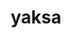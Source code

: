---
title: "yaksa"
layout: cache
categories: [package, develop-2024-06-02]
meta: {"versions": ["0.3"], "compilers": ["gcc@=11.4.0", "gcc@=12.3.0", "gcc@=7.3.1", "gcc@=7.5.0", "gcc@=9.4.0", "oneapi@=2024.0.0"], "oss": ["amzn2", "ubuntu18.04", "ubuntu20.04", "ubuntu22.04"], "platforms": ["linux"], "targets": ["aarch64", "neoverse_n1", "neoverse_v1", "neoverse_v2", "ppc64le", "x86_64_v3"], "stacks": ["aws-isc", "aws-isc-aarch64", "aws-pcluster-neoverse_v1", "build_systems", "e4s", "e4s-neoverse-v2", "e4s-neoverse_v1", "e4s-oneapi", "e4s-power", "e4s-rocm-external", "root", "tutorial"], "num_specs": 19, "num_specs_by_stack": {"aws-isc-aarch64": 2, "root": 19, "aws-pcluster-neoverse_v1": 2, "aws-isc": 1, "build_systems": 1, "e4s-power": 2, "e4s-neoverse_v1": 2, "e4s-neoverse-v2": 2, "e4s": 3, "e4s-rocm-external": 1, "tutorial": 2, "e4s-oneapi": 2}}
spec_details: [{"hash": "kcjuhlilov3u4rqkxl2cz67m2n5lex7p", "compiler": "gcc@=7.3.1", "versions": ["0.3"], "os": "amzn2", "platform": "linux", "target": "aarch64", "variants": ["build_system=autotools", "~cuda", "~rocm"], "stacks": ["aws-isc-aarch64", "root"], "size": "-", "tarball": "https://binaries.spack.io/develop-2024-06-02/build_cache/linux-amzn2-aarch64/gcc-7.3.1/yaksa-0.3/linux-amzn2-aarch64-gcc-7.3.1-yaksa-0.3-kcjuhlilov3u4rqkxl2cz67m2n5lex7p.spack"}, {"hash": "mm63uv5m4md77nhr7hmy5vzrbk46duqt", "compiler": "gcc@=12.3.0", "versions": ["0.3"], "os": "amzn2", "platform": "linux", "target": "neoverse_n1", "variants": ["build_system=autotools", "~cuda", "~rocm"], "stacks": ["aws-pcluster-neoverse_v1", "root"], "size": "-", "tarball": "https://binaries.spack.io/develop-2024-06-02/build_cache/linux-amzn2-neoverse_n1/gcc-12.3.0/yaksa-0.3/linux-amzn2-neoverse_n1-gcc-12.3.0-yaksa-0.3-mm63uv5m4md77nhr7hmy5vzrbk46duqt.spack"}, {"hash": "roh7jwlhc3ngs7h7ajezz4gx3ouubkex", "compiler": "gcc@=7.3.1", "versions": ["0.3"], "os": "amzn2", "platform": "linux", "target": "neoverse_n1", "variants": ["build_system=autotools", "~cuda", "~rocm"], "stacks": ["aws-isc-aarch64", "root"], "size": "-", "tarball": "https://binaries.spack.io/develop-2024-06-02/build_cache/linux-amzn2-neoverse_n1/gcc-7.3.1/yaksa-0.3/linux-amzn2-neoverse_n1-gcc-7.3.1-yaksa-0.3-roh7jwlhc3ngs7h7ajezz4gx3ouubkex.spack"}, {"hash": "6tbkb4jryiqzvnmiax22vr4xda4owrze", "compiler": "gcc@=12.3.0", "versions": ["0.3"], "os": "amzn2", "platform": "linux", "target": "neoverse_v1", "variants": ["build_system=autotools", "~cuda", "~rocm"], "stacks": ["aws-pcluster-neoverse_v1", "root"], "size": "-", "tarball": "https://binaries.spack.io/develop-2024-06-02/build_cache/linux-amzn2-neoverse_v1/gcc-12.3.0/yaksa-0.3/linux-amzn2-neoverse_v1-gcc-12.3.0-yaksa-0.3-6tbkb4jryiqzvnmiax22vr4xda4owrze.spack"}, {"hash": "egc4dtk3vnjx2wpclng2w75qfqc44f65", "compiler": "gcc@=7.3.1", "versions": ["0.3"], "os": "amzn2", "platform": "linux", "target": "x86_64_v3", "variants": ["build_system=autotools", "~cuda", "~rocm"], "stacks": ["aws-isc", "root"], "size": "-", "tarball": "https://binaries.spack.io/develop-2024-06-02/build_cache/linux-amzn2-x86_64_v3/gcc-7.3.1/yaksa-0.3/linux-amzn2-x86_64_v3-gcc-7.3.1-yaksa-0.3-egc4dtk3vnjx2wpclng2w75qfqc44f65.spack"}, {"hash": "q452ztdlej3o6inzqwdbr544acyk2o43", "compiler": "gcc@=7.5.0", "versions": ["0.3"], "os": "ubuntu18.04", "platform": "linux", "target": "x86_64_v3", "variants": ["build_system=autotools", "~cuda", "~rocm"], "stacks": ["build_systems", "root"], "size": "-", "tarball": "https://binaries.spack.io/develop-2024-06-02/build_cache/linux-ubuntu18.04-x86_64_v3/gcc-7.5.0/yaksa-0.3/linux-ubuntu18.04-x86_64_v3-gcc-7.5.0-yaksa-0.3-q452ztdlej3o6inzqwdbr544acyk2o43.spack"}, {"hash": "4slwfwu4oiyp4neiy4s3eimrit7qod2p", "compiler": "gcc@=9.4.0", "versions": ["0.3"], "os": "ubuntu20.04", "platform": "linux", "target": "ppc64le", "variants": ["build_system=autotools", "~cuda", "~rocm"], "stacks": ["e4s-power", "root"], "size": "-", "tarball": "https://binaries.spack.io/develop-2024-06-02/build_cache/linux-ubuntu20.04-ppc64le/gcc-9.4.0/yaksa-0.3/linux-ubuntu20.04-ppc64le-gcc-9.4.0-yaksa-0.3-4slwfwu4oiyp4neiy4s3eimrit7qod2p.spack"}, {"hash": "zustwouhllffjdm5e4xaparfp6wgrxhi", "compiler": "gcc@=9.4.0", "versions": ["0.3"], "os": "ubuntu20.04", "platform": "linux", "target": "ppc64le", "variants": ["build_system=autotools", "~cuda", "~rocm"], "stacks": ["e4s-power", "root"], "size": "-", "tarball": "https://binaries.spack.io/develop-2024-06-02/build_cache/linux-ubuntu20.04-ppc64le/gcc-9.4.0/yaksa-0.3/linux-ubuntu20.04-ppc64le-gcc-9.4.0-yaksa-0.3-zustwouhllffjdm5e4xaparfp6wgrxhi.spack"}, {"hash": "hiqhsmwlzuvoompvkz2sg5rbrnqrsadr", "compiler": "gcc@=11.4.0", "versions": ["0.3"], "os": "ubuntu22.04", "platform": "linux", "target": "neoverse_v1", "variants": ["build_system=autotools", "~cuda", "~rocm"], "stacks": ["e4s-neoverse_v1", "root"], "size": "-", "tarball": "https://binaries.spack.io/develop-2024-06-02/build_cache/linux-ubuntu22.04-neoverse_v1/gcc-11.4.0/yaksa-0.3/linux-ubuntu22.04-neoverse_v1-gcc-11.4.0-yaksa-0.3-hiqhsmwlzuvoompvkz2sg5rbrnqrsadr.spack"}, {"hash": "biwifjtchytiw4mll5f35swdqxrsghay", "compiler": "gcc@=11.4.0", "versions": ["0.3"], "os": "ubuntu22.04", "platform": "linux", "target": "neoverse_v1", "variants": ["build_system=autotools", "~cuda", "~rocm"], "stacks": ["e4s-neoverse_v1", "root"], "size": "-", "tarball": "https://binaries.spack.io/develop-2024-06-02/build_cache/linux-ubuntu22.04-neoverse_v1/gcc-11.4.0/yaksa-0.3/linux-ubuntu22.04-neoverse_v1-gcc-11.4.0-yaksa-0.3-biwifjtchytiw4mll5f35swdqxrsghay.spack"}, {"hash": "g32mco5rhklzxey6xvfjsglaubwr4ev2", "compiler": "gcc@=11.4.0", "versions": ["0.3"], "os": "ubuntu22.04", "platform": "linux", "target": "neoverse_v2", "variants": ["build_system=autotools", "~cuda", "~rocm"], "stacks": ["e4s-neoverse-v2", "root"], "size": "-", "tarball": "https://binaries.spack.io/develop-2024-06-02/build_cache/linux-ubuntu22.04-neoverse_v2/gcc-11.4.0/yaksa-0.3/linux-ubuntu22.04-neoverse_v2-gcc-11.4.0-yaksa-0.3-g32mco5rhklzxey6xvfjsglaubwr4ev2.spack"}, {"hash": "lboonfdaqjudzfidhsj5mulnxmqgmoos", "compiler": "gcc@=11.4.0", "versions": ["0.3"], "os": "ubuntu22.04", "platform": "linux", "target": "neoverse_v2", "variants": ["build_system=autotools", "~cuda", "~rocm"], "stacks": ["e4s-neoverse-v2", "root"], "size": "-", "tarball": "https://binaries.spack.io/develop-2024-06-02/build_cache/linux-ubuntu22.04-neoverse_v2/gcc-11.4.0/yaksa-0.3/linux-ubuntu22.04-neoverse_v2-gcc-11.4.0-yaksa-0.3-lboonfdaqjudzfidhsj5mulnxmqgmoos.spack"}, {"hash": "h2yo5cfeplehwavdkyxlstwvvkpegt6o", "compiler": "gcc@=11.4.0", "versions": ["0.3"], "os": "ubuntu22.04", "platform": "linux", "target": "x86_64_v3", "variants": ["build_system=autotools", "~cuda", "~rocm"], "stacks": ["e4s", "root"], "size": "-", "tarball": "https://binaries.spack.io/develop-2024-06-02/build_cache/linux-ubuntu22.04-x86_64_v3/gcc-11.4.0/yaksa-0.3/linux-ubuntu22.04-x86_64_v3-gcc-11.4.0-yaksa-0.3-h2yo5cfeplehwavdkyxlstwvvkpegt6o.spack"}, {"hash": "x2wkmjdfnydby5o2ef6uneujkg65xqul", "compiler": "gcc@=11.4.0", "versions": ["0.3"], "os": "ubuntu22.04", "platform": "linux", "target": "x86_64_v3", "variants": ["build_system=autotools", "~cuda", "~rocm"], "stacks": ["e4s-rocm-external", "tutorial", "root"], "size": "-", "tarball": "https://binaries.spack.io/develop-2024-06-02/build_cache/linux-ubuntu22.04-x86_64_v3/gcc-11.4.0/yaksa-0.3/linux-ubuntu22.04-x86_64_v3-gcc-11.4.0-yaksa-0.3-x2wkmjdfnydby5o2ef6uneujkg65xqul.spack"}, {"hash": "frmfsrpe5wptsltak7rxqjokj32maoac", "compiler": "gcc@=11.4.0", "versions": ["0.3"], "os": "ubuntu22.04", "platform": "linux", "target": "x86_64_v3", "variants": ["build_system=autotools", "~cuda", "~rocm"], "stacks": ["e4s", "root"], "size": "-", "tarball": "https://binaries.spack.io/develop-2024-06-02/build_cache/linux-ubuntu22.04-x86_64_v3/gcc-11.4.0/yaksa-0.3/linux-ubuntu22.04-x86_64_v3-gcc-11.4.0-yaksa-0.3-frmfsrpe5wptsltak7rxqjokj32maoac.spack"}, {"hash": "h6l4ddfoq6flk7xlz6kf4wdgz4so5yh2", "compiler": "gcc@=11.4.0", "versions": ["0.3"], "os": "ubuntu22.04", "platform": "linux", "target": "x86_64_v3", "variants": ["build_system=autotools", "~cuda", "~rocm"], "stacks": ["e4s", "root"], "size": "-", "tarball": "https://binaries.spack.io/develop-2024-06-02/build_cache/linux-ubuntu22.04-x86_64_v3/gcc-11.4.0/yaksa-0.3/linux-ubuntu22.04-x86_64_v3-gcc-11.4.0-yaksa-0.3-h6l4ddfoq6flk7xlz6kf4wdgz4so5yh2.spack"}, {"hash": "uzs4cwufqjaprm6qjl4vkz47kzly35z7", "compiler": "oneapi@=2024.0.0", "versions": ["0.3"], "os": "ubuntu22.04", "platform": "linux", "target": "x86_64_v3", "variants": ["build_system=autotools", "~cuda", "~rocm"], "stacks": ["root", "e4s-oneapi"], "size": "-", "tarball": "https://binaries.spack.io/develop-2024-06-02/build_cache/linux-ubuntu22.04-x86_64_v3/oneapi-2024.0.0/yaksa-0.3/linux-ubuntu22.04-x86_64_v3-oneapi-2024.0.0-yaksa-0.3-uzs4cwufqjaprm6qjl4vkz47kzly35z7.spack"}, {"hash": "3fbkjc7i7yoc2y7xoqwz7qswptljhlwp", "compiler": "oneapi@=2024.0.0", "versions": ["0.3"], "os": "ubuntu22.04", "platform": "linux", "target": "x86_64_v3", "variants": ["build_system=autotools", "~cuda", "~rocm"], "stacks": ["root", "e4s-oneapi"], "size": "-", "tarball": "https://binaries.spack.io/develop-2024-06-02/build_cache/linux-ubuntu22.04-x86_64_v3/oneapi-2024.0.0/yaksa-0.3/linux-ubuntu22.04-x86_64_v3-oneapi-2024.0.0-yaksa-0.3-3fbkjc7i7yoc2y7xoqwz7qswptljhlwp.spack"}, {"hash": "qba5r67z26ysttrjpdnkf7s7b4y4phfh", "compiler": "gcc@=12.3.0", "versions": ["0.3"], "os": "ubuntu22.04", "platform": "linux", "target": "x86_64_v3", "variants": ["build_system=autotools", "~cuda", "~rocm"], "stacks": ["tutorial", "root"], "size": "-", "tarball": "https://binaries.spack.io/develop-2024-06-02/build_cache/linux-ubuntu22.04-x86_64_v3/gcc-12.3.0/yaksa-0.3/linux-ubuntu22.04-x86_64_v3-gcc-12.3.0-yaksa-0.3-qba5r67z26ysttrjpdnkf7s7b4y4phfh.spack"}]
---